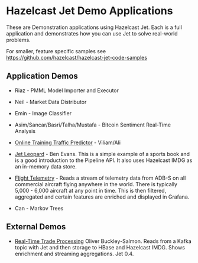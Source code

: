 # Hazelcast Jet Demo Applications
These are Demonstration applications using Hazelcast Jet. Each is a full application and demonstrates how you can use Jet to solve real-world problems.

For smaller, feature specific samples see https://github.com/hazelcast/hazelcast-jet-code-samples

## Application Demos

* Riaz - PMML Model Importer and Executor

* Neil - Market Data Distributor

* Emin - Image Classifier

* Asim/Sancar/Basri/Talha/Mustafa -  Bitcoin Sentiment Real-Time Analysis

* [Online Training Traffic Predictor](./online-training-traffic-predictor) - Viliam/Ali

* [Jet Leopard](./jetleopard) - Ben Evans. This is a simple example of a sports book and is a good introduction to the Pipeline API. It also uses Hazelcast IMDG as an in-memory data store.

* [Flight Telemetry](./flight-telemetry) - Reads a stream of telemetry data from ADB-S on all commercial aircraft flying anywhere in the world. There is typically 5,000 - 6,000 aircraft at any point in time. This is then filtered, aggregated and certain features are enriched and displayed in Grafana.

* Can - Markov Trees

## External Demos

* [Real-Time Trade Processing](https://github.com/oliversalmon/imcs-demo) Oliver Buckley-Salmon. Reads from a Kafka topic with Jet and then storage to HBase and Hazelcast IMDG. Shows enrichment and streaming aggregations. Jet 0.4. 
